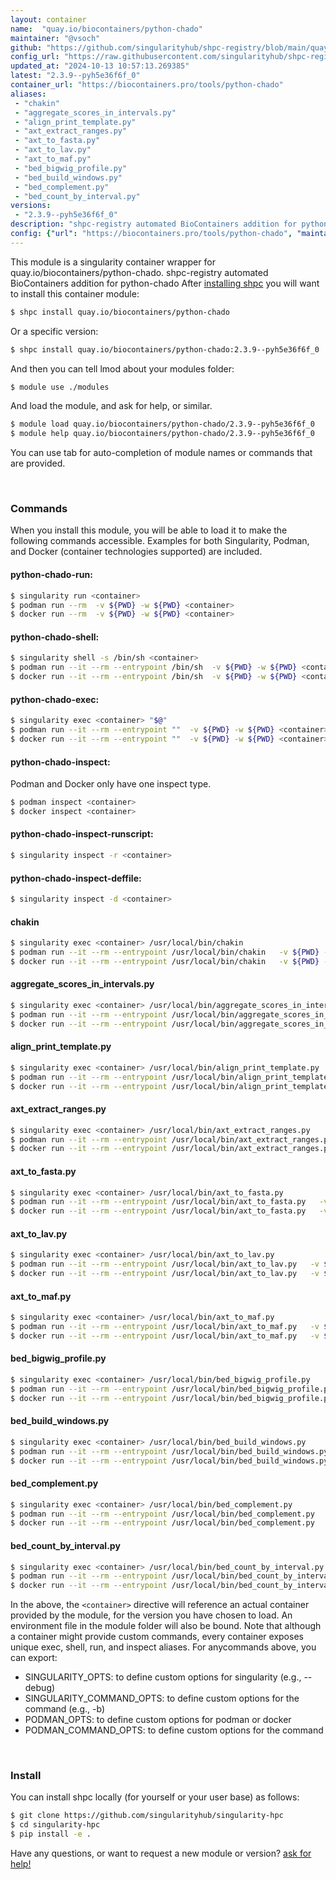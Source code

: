 ```yaml
---
layout: container
name:  "quay.io/biocontainers/python-chado"
maintainer: "@vsoch"
github: "https://github.com/singularityhub/shpc-registry/blob/main/quay.io/biocontainers/python-chado/container.yaml"
config_url: "https://raw.githubusercontent.com/singularityhub/shpc-registry/main/quay.io/biocontainers/python-chado/container.yaml"
updated_at: "2024-10-13 10:57:13.269385"
latest: "2.3.9--pyh5e36f6f_0"
container_url: "https://biocontainers.pro/tools/python-chado"
aliases:
 - "chakin"
 - "aggregate_scores_in_intervals.py"
 - "align_print_template.py"
 - "axt_extract_ranges.py"
 - "axt_to_fasta.py"
 - "axt_to_lav.py"
 - "axt_to_maf.py"
 - "bed_bigwig_profile.py"
 - "bed_build_windows.py"
 - "bed_complement.py"
 - "bed_count_by_interval.py"
versions:
 - "2.3.9--pyh5e36f6f_0"
description: "shpc-registry automated BioContainers addition for python-chado"
config: {"url": "https://biocontainers.pro/tools/python-chado", "maintainer": "@vsoch", "description": "shpc-registry automated BioContainers addition for python-chado", "latest": {"2.3.9--pyh5e36f6f_0": "sha256:49ea8a2863267a08b11520a4f0c3d7eb7b92a90b212035588e63dc06325e3a00"}, "tags": {"2.3.9--pyh5e36f6f_0": "sha256:49ea8a2863267a08b11520a4f0c3d7eb7b92a90b212035588e63dc06325e3a00"}, "docker": "quay.io/biocontainers/python-chado", "aliases": {"chakin": "/usr/local/bin/chakin", "aggregate_scores_in_intervals.py": "/usr/local/bin/aggregate_scores_in_intervals.py", "align_print_template.py": "/usr/local/bin/align_print_template.py", "axt_extract_ranges.py": "/usr/local/bin/axt_extract_ranges.py", "axt_to_fasta.py": "/usr/local/bin/axt_to_fasta.py", "axt_to_lav.py": "/usr/local/bin/axt_to_lav.py", "axt_to_maf.py": "/usr/local/bin/axt_to_maf.py", "bed_bigwig_profile.py": "/usr/local/bin/bed_bigwig_profile.py", "bed_build_windows.py": "/usr/local/bin/bed_build_windows.py", "bed_complement.py": "/usr/local/bin/bed_complement.py", "bed_count_by_interval.py": "/usr/local/bin/bed_count_by_interval.py"}}
---
```


This module is a singularity container wrapper for quay.io/biocontainers/python-chado.
shpc-registry automated BioContainers addition for python-chado
After [installing shpc](#install) you will want to install this container module:


```bash
$ shpc install quay.io/biocontainers/python-chado
```

Or a specific version:

```bash
$ shpc install quay.io/biocontainers/python-chado:2.3.9--pyh5e36f6f_0
```

And then you can tell lmod about your modules folder:

```bash
$ module use ./modules
```

And load the module, and ask for help, or similar.

```bash
$ module load quay.io/biocontainers/python-chado/2.3.9--pyh5e36f6f_0
$ module help quay.io/biocontainers/python-chado/2.3.9--pyh5e36f6f_0
```

You can use tab for auto-completion of module names or commands that are provided.

<br>

### Commands

When you install this module, you will be able to load it to make the following commands accessible.
Examples for both Singularity, Podman, and Docker (container technologies supported) are included.

#### python-chado-run:

```bash
$ singularity run <container>
$ podman run --rm  -v ${PWD} -w ${PWD} <container>
$ docker run --rm  -v ${PWD} -w ${PWD} <container>
```

#### python-chado-shell:

```bash
$ singularity shell -s /bin/sh <container>
$ podman run --it --rm --entrypoint /bin/sh  -v ${PWD} -w ${PWD} <container>
$ docker run --it --rm --entrypoint /bin/sh  -v ${PWD} -w ${PWD} <container>
```

#### python-chado-exec:

```bash
$ singularity exec <container> "$@"
$ podman run --it --rm --entrypoint ""  -v ${PWD} -w ${PWD} <container> "$@"
$ docker run --it --rm --entrypoint ""  -v ${PWD} -w ${PWD} <container> "$@"
```

#### python-chado-inspect:

Podman and Docker only have one inspect type.

```bash
$ podman inspect <container>
$ docker inspect <container>
```

#### python-chado-inspect-runscript:

```bash
$ singularity inspect -r <container>
```

#### python-chado-inspect-deffile:

```bash
$ singularity inspect -d <container>
```


#### chakin

```bash
$ singularity exec <container> /usr/local/bin/chakin
$ podman run --it --rm --entrypoint /usr/local/bin/chakin   -v ${PWD} -w ${PWD} <container> -c " $@"
$ docker run --it --rm --entrypoint /usr/local/bin/chakin   -v ${PWD} -w ${PWD} <container> -c " $@"
```


#### aggregate_scores_in_intervals.py

```bash
$ singularity exec <container> /usr/local/bin/aggregate_scores_in_intervals.py
$ podman run --it --rm --entrypoint /usr/local/bin/aggregate_scores_in_intervals.py   -v ${PWD} -w ${PWD} <container> -c " $@"
$ docker run --it --rm --entrypoint /usr/local/bin/aggregate_scores_in_intervals.py   -v ${PWD} -w ${PWD} <container> -c " $@"
```


#### align_print_template.py

```bash
$ singularity exec <container> /usr/local/bin/align_print_template.py
$ podman run --it --rm --entrypoint /usr/local/bin/align_print_template.py   -v ${PWD} -w ${PWD} <container> -c " $@"
$ docker run --it --rm --entrypoint /usr/local/bin/align_print_template.py   -v ${PWD} -w ${PWD} <container> -c " $@"
```


#### axt_extract_ranges.py

```bash
$ singularity exec <container> /usr/local/bin/axt_extract_ranges.py
$ podman run --it --rm --entrypoint /usr/local/bin/axt_extract_ranges.py   -v ${PWD} -w ${PWD} <container> -c " $@"
$ docker run --it --rm --entrypoint /usr/local/bin/axt_extract_ranges.py   -v ${PWD} -w ${PWD} <container> -c " $@"
```


#### axt_to_fasta.py

```bash
$ singularity exec <container> /usr/local/bin/axt_to_fasta.py
$ podman run --it --rm --entrypoint /usr/local/bin/axt_to_fasta.py   -v ${PWD} -w ${PWD} <container> -c " $@"
$ docker run --it --rm --entrypoint /usr/local/bin/axt_to_fasta.py   -v ${PWD} -w ${PWD} <container> -c " $@"
```


#### axt_to_lav.py

```bash
$ singularity exec <container> /usr/local/bin/axt_to_lav.py
$ podman run --it --rm --entrypoint /usr/local/bin/axt_to_lav.py   -v ${PWD} -w ${PWD} <container> -c " $@"
$ docker run --it --rm --entrypoint /usr/local/bin/axt_to_lav.py   -v ${PWD} -w ${PWD} <container> -c " $@"
```


#### axt_to_maf.py

```bash
$ singularity exec <container> /usr/local/bin/axt_to_maf.py
$ podman run --it --rm --entrypoint /usr/local/bin/axt_to_maf.py   -v ${PWD} -w ${PWD} <container> -c " $@"
$ docker run --it --rm --entrypoint /usr/local/bin/axt_to_maf.py   -v ${PWD} -w ${PWD} <container> -c " $@"
```


#### bed_bigwig_profile.py

```bash
$ singularity exec <container> /usr/local/bin/bed_bigwig_profile.py
$ podman run --it --rm --entrypoint /usr/local/bin/bed_bigwig_profile.py   -v ${PWD} -w ${PWD} <container> -c " $@"
$ docker run --it --rm --entrypoint /usr/local/bin/bed_bigwig_profile.py   -v ${PWD} -w ${PWD} <container> -c " $@"
```


#### bed_build_windows.py

```bash
$ singularity exec <container> /usr/local/bin/bed_build_windows.py
$ podman run --it --rm --entrypoint /usr/local/bin/bed_build_windows.py   -v ${PWD} -w ${PWD} <container> -c " $@"
$ docker run --it --rm --entrypoint /usr/local/bin/bed_build_windows.py   -v ${PWD} -w ${PWD} <container> -c " $@"
```


#### bed_complement.py

```bash
$ singularity exec <container> /usr/local/bin/bed_complement.py
$ podman run --it --rm --entrypoint /usr/local/bin/bed_complement.py   -v ${PWD} -w ${PWD} <container> -c " $@"
$ docker run --it --rm --entrypoint /usr/local/bin/bed_complement.py   -v ${PWD} -w ${PWD} <container> -c " $@"
```


#### bed_count_by_interval.py

```bash
$ singularity exec <container> /usr/local/bin/bed_count_by_interval.py
$ podman run --it --rm --entrypoint /usr/local/bin/bed_count_by_interval.py   -v ${PWD} -w ${PWD} <container> -c " $@"
$ docker run --it --rm --entrypoint /usr/local/bin/bed_count_by_interval.py   -v ${PWD} -w ${PWD} <container> -c " $@"
```



In the above, the `<container>` directive will reference an actual container provided
by the module, for the version you have chosen to load. An environment file in the
module folder will also be bound. Note that although a container
might provide custom commands, every container exposes unique exec, shell, run, and
inspect aliases. For anycommands above, you can export:

 - SINGULARITY_OPTS: to define custom options for singularity (e.g., --debug)
 - SINGULARITY_COMMAND_OPTS: to define custom options for the command (e.g., -b)
 - PODMAN_OPTS: to define custom options for podman or docker
 - PODMAN_COMMAND_OPTS: to define custom options for the command

<br>

### Install

You can install shpc locally (for yourself or your user base) as follows:

```bash
$ git clone https://github.com/singularityhub/singularity-hpc
$ cd singularity-hpc
$ pip install -e .
```

Have any questions, or want to request a new module or version? [ask for help!](https://github.com/singularityhub/singularity-hpc/issues)